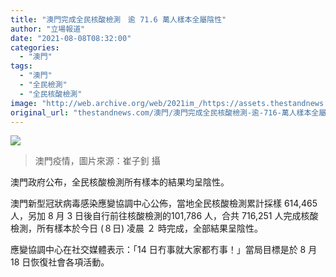 ```yaml
---
title: "澳門完成全民核酸檢測　逾 71.6 萬人樣本全屬陰性"
author: "立場報道"
date: "2021-08-08T08:32:00"
categories:
  - "澳門"
tags:
  - "澳門"
  - "全民檢測"
  - "全民核酸檢測"
image: "http://web.archive.org/web/2021im_/https://assets.thestandnews.com/media/photos/Layer200_2wnmm.png"
original_url: "thestandnews.com/澳門/澳門完成全民核酸檢測-逾-716-萬人樣本全屬陰性"
---
```

![](http://web.archive.org/web/2021im_/https://assets.thestandnews.com/media/photos/Layer200_2wnmm.png)
> 澳門疫情，圖片來源：崔子釗 攝

澳門政府公布，全民核酸檢測所有樣本的結果均呈陰性。

澳門新型冠狀病毒感染應變協調中心公佈，當地全民核酸檢測累計採樣 614,465人，另加 8 月 3 日後自行前往核酸檢測的101,786 人，合共 716,251 人完成核酸檢測，所有樣本於今日 (８日) 凌晨 ２ 時完成，全部結果呈陰性。

應變協調中心在社交媒體表示：「14 日冇事就大家都冇事！」當局目標是於 8 月 18 日恢復社會各項活動。
